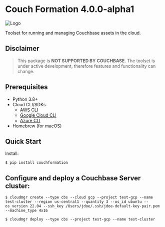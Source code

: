 # Couch Formation 4.0.0-alpha1

![Logo](https://raw.githubusercontent.com/mminichino/couch-formation-core/main/doc/couch-formation-1.png)

Toolset for running and managing Couchbase assets in the cloud.

## Disclaimer

> This package is **NOT SUPPORTED BY COUCHBASE**. The toolset is under active development, therefore features and functionality can change.

## Prerequisites
- Python 3.8+
- Cloud CLI/SDKs
  - [AWS CLI](https://aws.amazon.com/cli/)
  - [Google Cloud CLI](https://cloud.google.com/sdk/docs/quickstart)
  - [Azure CLI](https://docs.microsoft.com/en-us/cli/azure/install-azure-cli)
- Homebrew (for macOS)

## Quick Start
Install:
````
$ pip install couchformation
````

## Configure and deploy a Couchbase Server cluster:
````
$ cloudmgr create --type cbs --cloud gcp --project test-gcp --name test-cluster --region us-central1 --quantity 3 --os_id ubuntu --os_version 22.04 --ssh_key /Users/jdoe/.ssh/jdoe-default-key-pair.pem --machine_type 4x16
````
````
$ cloudmgr deploy --type cbs --project test-gcp --name test-cluster
````
